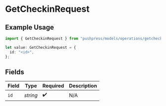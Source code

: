 # GetCheckinRequest

## Example Usage

```typescript
import { GetCheckinRequest } from "pushpress/models/operations/getcheckin.js";

let value: GetCheckinRequest = {
  id: "<id>",
};
```

## Fields

| Field              | Type               | Required           | Description        |
| ------------------ | ------------------ | ------------------ | ------------------ |
| `id`               | *string*           | :heavy_check_mark: | N/A                |